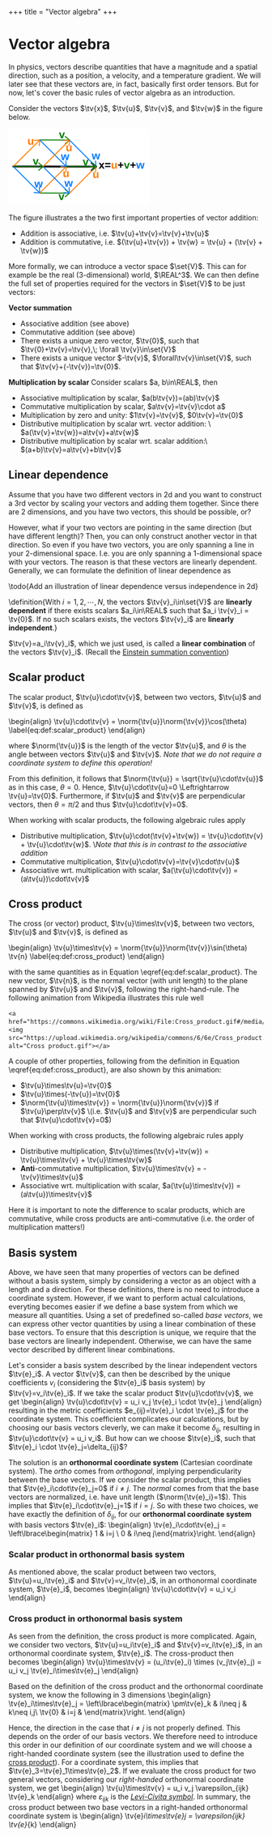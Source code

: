 +++
title = "Vector algebra"
+++

# Vector algebra
In physics, vectors describe quantities that have a magnitude and a spatial direction, such as a position, a velocity, and a temperature gradient. 
We will later see that these vectors are, in fact, basically first order tensors. But for now, let's cover the basic rules of vector algebra as an introduction.

Consider the vectors $\tv{x}$, $\tv{u}$, $\tv{v}$, and $\tv{w}$ in the figure below.

![](/assets/VectorAddition.svg)

The figure illustrates a the two first important properties of vector addition:

* Addition is associative, i.e. $\tv{u}+\tv{v}=\tv{v}+\tv{u}$
* Addition is commutative, i.e. $(\tv{u}+\tv{v}) + \tv{w} = \tv{u} + (\tv{v} + \tv{w})$


<!-- Are these formal defintions actually required, or is it more confusing to add all this here? -->
More formally, we can introduce a vector space $\set{V}$. This can for example be the real (3-dimensional) world, $\REAL^3$. We can then define the full set of properties required for the vectors in $\set{V}$ to be just vectors:

**Vector summation**
* Associative addition (see above)
* Commutative addition (see above)
* There exists a unique zero vector, $\tv{0}$, such that $\tv{0}+\tv{v}=\tv{v},\; \forall \tv{v}\in\set{V}$ 
* There exists a unique vector $-\tv{v}$, $\forall\tv{v}\in\set{V}$, such that $\tv{v}+(-\tv{v})=\tv{0}$.

**Multiplication by scalar**
Consider scalars $a, b\in\REAL$, then
* Associative multiplication by scalar, $a(b\tv{v})=(ab)\tv{v}$
* Commutative multiplication by scalar, $a\tv{v}=\tv{v}\cdot a$
* Multiplication by zero and unity: $1\tv{v}=\tv{v}$, $0\tv{v}=\tv{0}$
* Distributive multiplication by scalar wrt. vector addition: \\  $a(\tv{v}+\tv{w})=a\tv{v}+a\tv{w}$
* Distributive multiplication by scalar wrt. scalar addition:\\  $(a+b)\tv{v}=a\tv{v}+b\tv{v}$

## Linear dependence
Assume that you have two different vectors in 2d and you want to construct a 3rd vector by scaling your vectors and adding them together. Since there are 2 dimensions, and you have two vectors, this should be possible, or? 

However, what if your two vectors are pointing in the same direction (but have different length)? Then, you can only construct another vector in that direction. So even if you have two vectors, you are only spanning a line in your 2-dimensional space. I.e. you are only spanning a 1-dimensional space with your vectors. The reason is that these vectors are linearly dependent. Generally, we can formulate the definition of linear dependence as

\todo{Add an illustration of linear dependence versus independence in 2d}

\definition{With $i=1,2,\cdots,N$, the vectors $\tv{v}_i\in\set{V}$ are **linearly dependent** if there exists scalars $a_i\in\REAL$ such that $a_i \tv{v}_i = \tv{0}$. If no such scalars exists, the vectors $\tv{v}_i$ are **linearly independent**.}

$\tv{v}=a_i\tv{v}_i$, which we just used, is called a **linear combination** of the vectors $\tv{v}_i$. (Recall the [Einstein summation convention](/Theory/IndexNotation/#einsteins_summation_convention))

## Scalar product
The scalar product, $\tv{u}\cdot\tv{v}$, between two vectors, $\tv{u}$ and $\tv{v}$, is defined as

\begin{align}
    \tv{u}\cdot\tv{v} = \norm{\tv{u}}\norm{\tv{v}}\cos(\theta) \label{eq:def:scalar_product}
\end{align}

where $\norm{\tv{u}}$ is the length of the vector $\tv{u}$, and $\theta$ is the angle between vectors $\tv{u}$ and $\tv{v}$. *Note that we do not require a coordinate system to define this operation!*

From this definition, it follows that $\norm{\tv{u}} = \sqrt{\tv{u}\cdot\tv{u}}$ as in this case, $\theta=0$. Hence, $\tv{u}\cdot\tv{u}=0 \Leftrightarrow \tv{u}=\tv{0}$. Furthermore, if $\tv{u}$ and $\tv{v}$ are perpendicular vectors, then $\theta=\pi/2$ and thus $\tv{u}\cdot\tv{v}=0$.

When working with scalar products, the following algebraic rules apply

* Distributive multiplication, $\tv{u}\cdot(\tv{v}+\tv{w}) = \tv{u}\cdot\tv{v} + \tv{u}\cdot\tv{w}$. \\*Note that this is in contrast to the associative addition*
* Commutative multiplication, $\tv{u}\cdot\tv{v}=\tv{v}\cdot\tv{u}$
* Associative wrt. multiplication with scalar, $a(\tv{u}\cdot\tv{v}) = (a\tv{u})\cdot\tv{v}$

## Cross product
The cross (or vector) product, $\tv{u}\times\tv{v}$, between two vectors, $\tv{u}$ and $\tv{v}$, is defined as

\begin{align}
    \tv{u}\times\tv{v} = \norm{\tv{u}}\norm{\tv{v}}\sin(\theta) \tv{n} \label{eq:def:cross_product}
\end{align}

with the same quantities as in Equation \eqref{eq:def:scalar_product}. The new vector, $\tv{n}$, is the normal vector (with unit length) to the plane spanned by $\tv{u}$ and $\tv{v}$, following the right-hand-rule. The following animation from Wikipedia illustrates this rule well

~~~
<a href="https://commons.wikimedia.org/wiki/File:Cross_product.gif#/media/File:Cross_product.gif"><img src="https://upload.wikimedia.org/wikipedia/commons/6/6e/Cross_product.gif" alt="Cross product.gif"></a>
~~~


A couple of other properties, following from the definition in Equation \eqref{eq:def:cross_product}, are also shown by this animation:
* $\tv{u}\times\tv{u}=\tv{0}$
* $\tv{u}\times(-\tv{u})=\tv{0}$
* $\norm{\tv{u}\times\tv{v}} = \norm{\tv{u}}\norm{\tv{v}}$ if $\tv{u}\perp\tv{v}$ \\(i.e. $\tv{u}$ and $\tv{v}$ are perpendicular such that $\tv{u}\cdot\tv{v}=0$)


When working with cross products, the following algebraic rules apply
* Distributive multiplication, $\tv{u}\times(\tv{v}+\tv{w}) = \tv{u}\times\tv{v} + \tv{u}\times\tv{w}$
* **Anti**-commutative multiplication, $\tv{u}\times\tv{v} = - \tv{v}\times\tv{u}$
* Associative wrt. multiplication with scalar, $a(\tv{u}\times\tv{v}) = (a\tv{u})\times\tv{v}$
  
Here it is important to note the difference to scalar products, which are commutative, while cross products are anti-commutative (i.e. the order of multiplication matters!)


## Basis system
Above, we have seen that many properties of vectors can be defined without a basis system, simply by considering a vector as an object with a length and a direction. For these definitions, there is no need to introduce a coordinate system. However, if we want to perform actual calculations, everyting becomes easier if we define a base system from which we measure all quantities. Using a set of predefined so-called *base vectors*, we can express other vector quantities by using a linear combination of these base vectors. To ensure that this description is unique, we require that the base vectors are linearly independent. Otherwise, we can have the same vector described by different linear combinations.

Let's consider a basis system described by the linear independent vectors $\tv{e}_i$. A vector $\tv{v}$, can then be described by the unique coefficients $v_i$ (considering the $\tv{e}_i$ basis system) by $\tv{v}=v_i\tv{e}_i$. If we take the scalar product $\tv{u}\cdot\tv{v}$, we get
\begin{align}
\tv{u}\cdot\tv{v} = u_i v_j \tv{e}_i \cdot \tv{e}_j
\end{align}
resulting in the metric coefficients $e_{ij}=\tv{e}_i \cdot \tv{e}_j$ for the coordinate system. This coefficient complicates our calculations, but by choosing our basis vectors cleverly, we can make it become $\delta_{ij}$, resulting in $\tv{u}\cdot\tv{v} = u_i v_i$. But how can we choose $\tv{e}_i$, such that $\tv{e}_i \cdot \tv{e}_j=\delta_{ij}$?

The solution is an **orthonormal coordinate system** (Cartesian coordinate system). The *ortho* comes from *orthogonal*, implying perpendicularity between the base vectors. If we consider the scalar product, this implies that $\tv{e}_i\cdot\tv{e}_j=0$ if $i\neq j$. The *normal* comes from that the base vectors are normalized, i.e. have unit length ($\norm{\tv{e}_i}=1$). This implies that $\tv{e}_i\cdot\tv{e}_j=1$ if $i=j$. So with these two choices, we have exactly the definition of $\delta_{ij}$, for our **orthonormal coordinate system** with basis vectors $\tv{e}_i$:
\begin{align}
\tv{e}_i\cdot\tv{e}_j = \left\lbrace\begin{matrix} 1 & i=j \\ 0 & i\neq j\end{matrix}\right.
\end{align}

### Scalar product in orthonormal basis system
As mentioned above, the scalar product between two vectors, $\tv{u}=u_i\tv{e}_i$ and $\tv{v}=v_i\tv{e}_i$, in an orthonormal coordinate system, $\tv{e}_i$, becomes
\begin{align}
\tv{u}\cdot\tv{v} = u_i v_i
\end{align}

### Cross product in orthonormal basis system
As seen from the definition, the cross product is more complicated. Again, we consider two vectors, $\tv{u}=u_i\tv{e}_i$ and $\tv{v}=v_i\tv{e}_i$, in an orthonormal coordinate system, $\tv{e}_i$. The cross-product then becomes
\begin{align}
\tv{u}\times\tv{v} = (u_i\tv{e}_i) \times (v_j\tv{e}_j) = u_i v_j \tv{e}_i\times\tv{e}_j
\end{align}

Based on the definition of the cross product and the orthonormal coordinate system, we know the following in 3 dimensions
\begin{align}
\tv{e}_i\times\tv{e}_j = \left\lbrace\begin{matrix} \pm\tv{e}_k & i\neq j & k\neq i,j\\ \tv{0} & i=j & \end{matrix}\right.
\end{align}

Hence, the direction in the case that $i\neq j$ is not properly defined. This depends on the order of our basis vectors. We therefore need to introduce this order in our definition of our coordinate system and we will choose a right-handed coordinate system (see the illustration used to define the [cross product](#cross_product)). For a coordinate system, this implies that $\tv{e}_3=\tv{e}_1\times\tv{e}_2$. If we evaluate the cross product for two general vectors, considering our *right-handed* orthonormal coordinate system, we get
\begin{align}
\tv{u}\times\tv{v} = u_i v_j \varepsilon_{ijk} \tv{e}_k 
\end{align}
where $\varepsilon_{ijk}$ is the [*Levi-Civita symbol*](/Theory/IndexNotation/#levi-civita_symbol). In summary, the cross product between two base vectors in a right-handed orthonormal coordinate system is
\begin{align}
\tv{e}_i\times\tv{e}_j = \varepsilon_{ijk} \tv{e}_{k}
\end{align}

